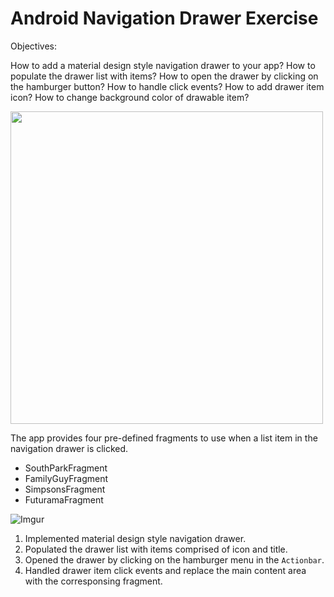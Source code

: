 # Android Navigation Drawer Exercise

Objectives:

How to add a material design style navigation drawer to your app?
How to populate the drawer list with items?
How to open the drawer by clicking on the hamburger button?
How to handle click events?
How to add drawer item icon?
How to change background color of drawable item?


<img src="https://imgur.com/a/mJ4JU.gif" height="500"/>

The app provides four pre-defined fragments to use when a list item in the navigation drawer is clicked.
* SouthParkFragment
* FamilyGuyFragment
* SimpsonsFragment
* FuturamaFragment


![Imgur](https://imgur.com/a/mJ4JU.gif)


1. Implemented material design style navigation drawer.
2. Populated the drawer list with items comprised of icon and title.
3. Opened the drawer by clicking on the hamburger menu in the `Actionbar`.
4. Handled drawer item click events and replace the main content area with the corresponsing fragment.
